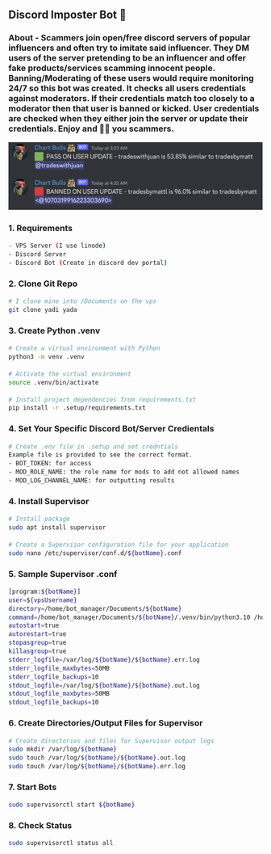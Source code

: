 ## Discord Imposter Bot 🤖

### About - Scammers join open/free discord servers of popular influencers and often try to imitate said influencer. They DM users of the server pretending to be an influencer and offer fake products/services scamming innocent people. Banning/Moderating of these users would require monitoring 24/7 so this bot was created. It checks all users credentials against moderators. If their credentials match too closely to a moderator then that user is banned or kicked. User credentials are checked when they either join the server or update their credentials. Enjoy and 🖕🏼 you scammers.

![image](image.png)

### 1. Requirements

```bash
- VPS Server (I use linode)
- Discord Server
- Discord Bot (Create in discord dev portal)
```

### 2. Clone Git Repo

```bash
# I clone mine into /Documents on the vps
git clone yadi yada
```

### 3. Create Python .venv

```bash
# Create a virtual environment with Python
python3 -m venv .venv

# Activate the virtual environment
source .venv/bin/activate

# Install project dependencies from requirements.txt
pip install -r .setup/requirements.txt
```

### 4. Set Your Specific Discord Bot/Server Credientals

```bash
# Create .env file in .setup and set credntials
Example file is provided to see the correct format.
- BOT_TOKEN: for access
- MOD_ROLE_NAME: the role name for mods to add not allowed names
- MOD_LOG_CHANNEL_NAME: for outputting results
```

### 4. Install Supervisor

```bash
# Install package
sudo apt install supervisor

# Create a Supervisor configuration file for your application
sudo nano /etc/supervisor/conf.d/${botName}.conf
```

### 5. Sample Supervisor .conf

```bash
[program:${botName}]
user=${vpsUsername}
directory=/home/bot_manager/Documents/${botName}
command=/home/bot_manager/Documents/${botName}/.venv/bin/python3.10 /home/bot_manager/Documents/${botName}/src/main.py
autostart=true
autorestart=true
stopasgroup=true
killasgroup=true
stderr_logfile=/var/log/${botName}/${botName}.err.log
stderr_logfile_maxbytes=50MB
stderr_logfile_backups=10
stdout_logfile=/var/log/${botName}/${botName}.out.log
stdout_logfile_maxbytes=50MB
stdout_logfile_backups=10
```

### 6. Create Directories/Output Files for Supervisor

```bash
# Create directories and files for Supervisor output logs
sudo mkdir /var/log/${botName}
sudo touch /var/log/${botName}/${botName}.out.log
sudo touch /var/log/${botName}/${botName}.err.log
```

### 7. Start Bots

```bash
sudo supervisorctl start ${botName}
```

### 8. Check Status

```bash
sudo supervisorctl status all
```
